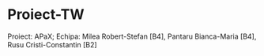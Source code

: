 # Proiect-TW
Proiect: APaX; Echipa: Milea Robert-Stefan [B4], Pantaru Bianca-Maria [B4], Rusu Cristi-Constantin [B2]
